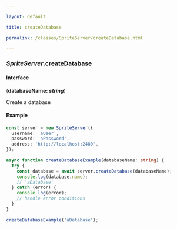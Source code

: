 ```yaml
---

layout: default

title: createDatabase

permalink: /classes/SpriteServer/createDatabase.html

---
```


### _SpriteServer_.createDatabase

#### Interface

(**databaseName: *string***)

Create a database

#### Example

```ts
const server = new SpriteServer({
  username: 'aUser',
  password: 'aPassword',
  address: 'http://localhost:2480',
});

async function createDatabaseExample(databaseName: string) {
  try {
    const database = await server.createDatabase(databaseName);
    console.log(database.name);
    // 'aDatabase'
  } catch (error) {
    console.log(error);
    // handle error conditions
  }
}

createDatabaseExample('aDatabase');
```

